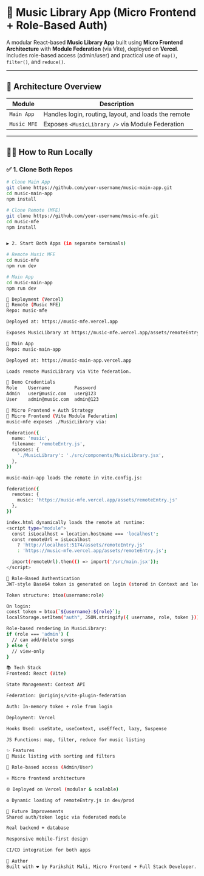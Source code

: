 # 🎵 Music Library App (Micro Frontend + Role-Based Auth)

A modular React-based **Music Library App** built using **Micro Frontend Architecture** with **Module Federation** (via Vite), deployed on **Vercel**.  
Includes role-based access (admin/user) and practical use of `map()`, `filter()`, and `reduce()`.

---

## 📂 Architecture Overview

| Module             | Description                                           |
|--------------------|-------------------------------------------------------|
| `Main App`         | Handles login, routing, layout, and loads the remote |
| `Music MFE`        | Exposes `<MusicLibrary />` via Module Federation     |

---

## 🧑‍💻 How to Run Locally

### ✅ 1. Clone Both Repos

```bash
# Clone Main App
git clone https://github.com/your-username/music-main-app.git
cd music-main-app
npm install

# Clone Remote (MFE)
git clone https://github.com/your-username/music-mfe.git
cd music-mfe
npm install


▶️ 2. Start Both Apps (in separate terminals)

# Remote Music MFE
cd music-mfe
npm run dev

# Main App
cd music-main-app
npm run dev

🚀 Deployment (Vercel)
🎯 Remote (Music MFE)
Repo: music-mfe

Deployed at: https://music-mfe.vercel.app

Exposes MusicLibrary at https://music-mfe.vercel.app/assets/remoteEntry.js

🎯 Main App
Repo: music-main-app

Deployed at: https://music-main-app.vercel.app

Loads remote MusicLibrary via Vite federation.

🔐 Demo Credentials
Role	Username	     Password
Admin	user@music.com   user@123
User    admin@music.com  admin@123

🧩 Micro Frontend + Auth Strategy
🧠 Micro Frontend (Vite Module Federation)
music-mfe exposes ./MusicLibrary via:

federation({
  name: 'music',
  filename: 'remoteEntry.js',
  exposes: {
    './MusicLibrary': './src/components/MusicLibrary.jsx',
  },
})

music-main-app loads the remote in vite.config.js:

federation({
  remotes: {
    music: 'https://music-mfe.vercel.app/assets/remoteEntry.js'
  },
})

index.html dynamically loads the remote at runtime:
<script type="module">
  const isLocalhost = location.hostname === 'localhost';
  const remoteUrl = isLocalhost
    ? 'http://localhost:5174/assets/remoteEntry.js'
    : 'https://music-mfe.vercel.app/assets/remoteEntry.js';

  import(remoteUrl).then(() => import('/src/main.jsx'));
</script>

🔐 Role-Based Authentication
JWT-style Base64 token is generated on login (stored in Context and localStorage)

Token structure: btoa(username:role)

On login:
const token = btoa(`${username}:${role}`);
localStorage.setItem("auth", JSON.stringify({ username, role, token }));

Role-based rendering in MusicLibrary:
if (role === 'admin') {
  // can add/delete songs
} else {
  // view-only
}

📚 Tech Stack
Frontend: React (Vite)

State Management: Context API

Federation: @originjs/vite-plugin-federation

Auth: In-memory token + role from login

Deployment: Vercel

Hooks Used: useState, useContext, useEffect, lazy, Suspense

JS Functions: map, filter, reduce for music listing

✨ Features
🎵 Music listing with sorting and filters

🔐 Role-based access (Admin/User)

⚛️ Micro frontend architecture

🌐 Deployed on Vercel (modular & scalable)

⚙️ Dynamic loading of remoteEntry.js in dev/prod

📌 Future Improvements
Shared auth/token logic via federated module

Real backend + database

Responsive mobile-first design

CI/CD integration for both apps

🙌 Author
Built with ❤️ by Parikshit Mali, Micro Frontend + Full Stack Developer.